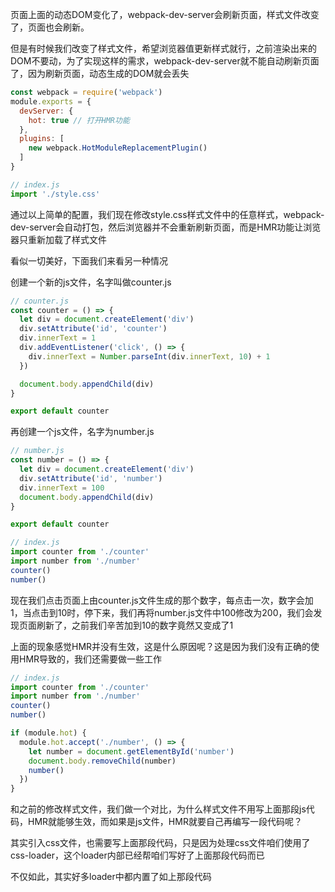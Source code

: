 页面上面的动态DOM变化了，webpack-dev-server会刷新页面，样式文件改变了，页面也会刷新。

但是有时候我们改变了样式文件，希望浏览器值更新样式就行，之前渲染出来的DOM不要动，为了实现这样的需求，webpack-dev-server就不能自动刷新页面了，因为刷新页面，动态生成的DOM就会丢失

```js
const webpack = require('webpack')
module.exports = {
  devServer: {
    hot: true // 打开HMR功能
  },
  plugins: [
    new webpack.HotModuleReplacementPlugin()
  ]
}
```
```js
// index.js
import './style.css'
```

通过以上简单的配置，我们现在修改style.css样式文件中的任意样式，webpack-dev-server会自动打包，然后浏览器并不会重新刷新页面，而是HMR功能让浏览器只重新加载了样式文件

看似一切美好，下面我们来看另一种情况

创建一个新的js文件，名字叫做counter.js
```js
// counter.js
const counter = () => {
  let div = document.createElement('div')
  div.setAttribute('id', 'counter')
  div.innerText = 1
  div.addEventListener('click', () => {
    div.innerText = Number.parseInt(div.innerText, 10) + 1
  })

  document.body.appendChild(div)
}

export default counter
```
再创建一个js文件，名字为number.js
```js
// number.js
const number = () => {
  let div = document.createElement('div')
  div.setAttribute('id', 'number')
  div.innerText = 100
  document.body.appendChild(div)
}

export default counter
```

```js
// index.js
import counter from './counter'
import number from './number'
counter()
number()
```

现在我们点击页面上由counter.js文件生成的那个数字，每点击一次，数字会加1，当点击到10时，停下来，我们再将number.js文件中100修改为200，我们会发现页面刷新了，之前我们辛苦加到10的数字竟然又变成了1

上面的现象感觉HMR并没有生效，这是什么原因呢？这是因为我们没有正确的使用HMR导致的，我们还需要做一些工作
```js
// index.js
import counter from './counter'
import number from './number'
counter()
number()

if (module.hot) {
  module.hot.accept('./number', () => {
    let number = document.getElementById('number')
    document.body.removeChild(number)
    number()
  })
}
```

和之前的修改样式文件，我们做一个对比，为什么样式文件不用写上面那段js代码，HMR就能够生效，而如果是js文件，HMR就要自己再编写一段代码呢？

其实引入css文件，也需要写上面那段代码，只是因为处理css文件咱们使用了css-loader，这个loader内部已经帮咱们写好了上面那段代码而已

不仅如此，其实好多loader中都内置了如上那段代码